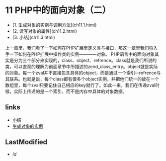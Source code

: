 # 11 PHP中的面向对象（二） 

<ul class="catalog">
				<li> [1. 生成对象的实例与调用方法](ch11.1.html) </li>
				<li> [2. 读写对象的属性](ch11.2.html) </li>
				<li> [3. 小结](ch11.3.html) </li>
		</ul>
上一章里，我们看了一下如何在PHP扩展里定义类与接口，那这一章里我们将入手一下如何在PHP扩展中操作类的实例————对象。
PHP语言中的面向对象其实是分为三个部分来实现的，class、object、refrence。class就是我们所说的类，可以直观的理解为前面章节中所描述的zend_class_entry。object就是实际的对象。每一个zval并不直接包含具体的object，而是通过一个索引--refrence与其联系。也就是说，每个class都有很多个object实例，并把他们统一的放在一个数组里，每个zval只要记住自己相应的key就行了。如此一来，我们在传递zval时候，实际上传递的是一个索引，而不是内存中具体的对象数据。


## links
   * [小结](<10.5.md>)
   * [生成对象的实例](<11.1.md>)

## LastModified 
   * $Id$

